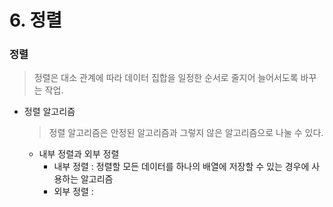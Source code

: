 # 6.  정렬



### 정렬

> 정렬은 대소 관계에 따라 데이터 집합을 일정한 순서로 줄지어 늘어서도록 바꾸는 작업.

- 정렬 알고리즘

  > 정렬 알고리즘은 안정된 알고리즘과 그렇지 않은 알고리즘으로 나눌 수 있다.

  - 내부 정렬과 외부 정렬
    - 내부 정렬 :  정렬할 모든 데이터를 하나의 배열에 저장할 수 있는 경우에 사용하는 알고리즘
    - 외부 정렬 : 